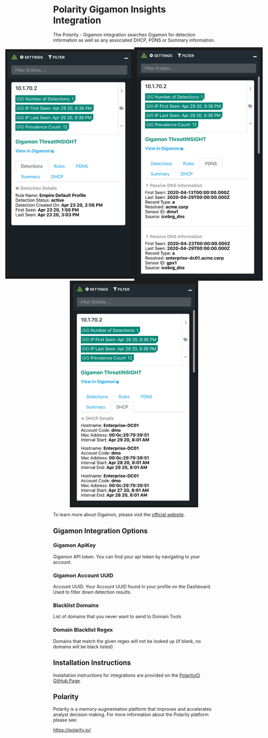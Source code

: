# Polarity Gigamon Insights Integration

The Polarity - Gigamon integration searches Gigamon for detection information as well as any associated DHCP, PDNS or Summary information.

<div style="display:flex; justify-content:center; align-items:center;">
  <img width="402" alt="Integration Example Detections" src="./assets/integration-example-detections.png">
  <img width="400" alt="Integration Example PDNS" src="./assets/integration-example-pdns.png">
</div>
<div style="display:flex; justify-content:center; align-items:center;">
  <img width="400" alt="Integration Example DHCP" src="./assets/integration-example-dhcp.png">
</div>

To learn more about Gigamon, please visit the [official website](https://www.gigamon.com/).


## Gigamon Integration Options


### Gigamon ApiKey
Gigamon API token. You can find your api token by navigating to your account. 


### Gigamon Account UUID
Account UUID. Your Account UUID found in your profile on the Dashboard. Used to filter down detection results.


### Blacklist Domains
List of domains  that you never want to send to Domain Tools

### Domain Blacklist Regex
Domains that match the given regex will not be looked up (if blank, no domains will be black listed)


## Installation Instructions

Installation instructions for integrations are provided on the [PolarityIO GitHub Page](https://polarityio.github.io/).

## Polarity

Polarity is a memory-augmentation platform that improves and accelerates analyst decision making.  For more information about the Polarity platform please see:

https://polarity.io/